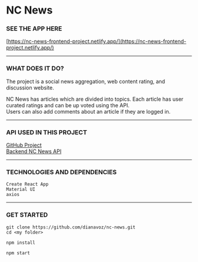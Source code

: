 # NC News 

### SEE THE APP HERE
[https://nc-news-frontend-project.netlify.app/](https://nc-news-frontend-project.netlify.app/)

 <hr>

###  WHAT DOES IT DO?

<p>The project is a social news aggregation, web content rating, and discussion website.</p>

<p>NC News has articles which are divided into topics. Each article has user curated ratings and can be up voted using the API.<br>
   Users can also add comments about an article if they are logged in.</p>


<hr>

### API USED IN THIS PROJECT


[GitHub Project](https://github.com/dianavoz/news-api) <br>
[Backend NC News API](https://api-backend-nc-news.herokuapp.com/api)


<hr>

###  TECHNOLOGIES AND DEPENDENCIES

```
Create React App
Material UI
axios
```

<hr>

### GET STARTED

```
git clone https://github.com/dianavoz/nc-news.git
cd <my folder>
```

```
npm install
```

```
npm start
```

